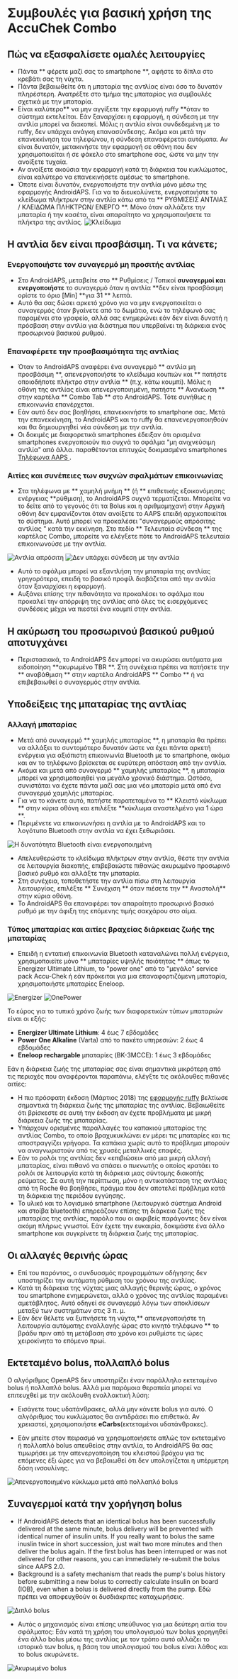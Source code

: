 # Συμβουλές για βασική χρήση της AccuChek Combo

## Πώς να εξασφαλίσετε ομαλές λειτουργίες

* Πάντα ** φέρετε μαζί σας το smartphone **, αφήστε το δίπλα στο κρεβάτι σας τη νύχτα.
* Πάντα βεβαιωθείτε ότι η μπαταρία της αντλίας είναι όσο το δυνατόν πληρέστερη. Ανατρέξτε στο τμήμα της μπαταρίας για συμβουλές σχετικά με την μπαταρία.
* Είναι καλύτερο** να μην αγγίξετε την εφαρμογή ruffy **όταν το σύστημα εκτελείται. Εάν ξαναρχίσει η εφαρμογή, η σύνδεση με την αντλία μπορεί να διακοπεί. Μόλις η αντλία είναι συνδεδεμένη με το ruffy, δεν υπάρχει ανάγκη επανασύνδεσης. Ακόμα και μετά την επανεκκίνηση του τηλεφώνου, η σύνδεση επαναφέρεται αυτόματα. Αν είναι δυνατόν, μετακινήστε την εφαρμογή σε οθόνη που δεν χρησιμοποιείται ή σε φάκελο στο smartphone σας, ώστε να μην την ανοίξετε τυχαία.
* Αν ανοίξετε ακούσια την εφαρμογή κατά τη διάρκεια του κυκλώματος, είναι καλύτερο να επανεκινήσετε αμέσως το smartphone.
* Όποτε είναι δυνατόν, ενεργοποιήστε την αντλία μόνο μέσω της εφαρμογής AndroidAPS. Για να το διευκολύνετε, ενεργοποιήστε το κλείδωμα πλήκτρων στην αντλία κάτω από τα ** ΡΥΘΜΙΣΕΙΣ ΑΝΤΛΙΑΣ / ΚΛΕΙΔΩΜΑ ΠΛΗΚΤΡΩΝ/ ΕΝΕΡΓΟ **. Μόνο όταν αλλάζετε την μπαταρία ή την κασέτα, είναι απαραίτητο να χρησιμοποιήσετε τα πλήκτρα της αντλίας. ![Κλείδωμα](https://github.com/T-o-b-i-a-s/ComboLooping/blob/master/resources/keylock.png?raw=true)

## Η αντλία δεν είναι προσβάσιμη. Τι να κάνετε;

### Ενεργοποιήστε τον συναγερμό μη προσιτής αντλίας

* Στο AndroidAPS, μεταβείτε στο ** Ρυθμίσεις / Τοπικοί **συναγερμοί και ενεργοποιήστε** το συναγερμό όταν η αντλία **δεν είναι προσβάσιμη ορίστε το όριο [Min] **για 31 ** λεπτά. 
* Αυτό θα σας δώσει αρκετό χρόνο για να μην ενεργοποιείται ο συναγερμός όταν βγαίνετε από το δωμάτιο, ενώ το τηλέφωνό σας παραμένει στο γραφείο, αλλά σας ενημερώνει εάν δεν είναι δυνατή η πρόσβαση στην αντλία για διάστημα που υπερβαίνει τη διάρκεια ενός προσωρινού βασικού ρυθμού.

### Επαναφέρετε την προσβασιμότητα της αντλίας

* Όταν το AndroidAPS αναφέρει ένα συναγερμό ** αντλία μη προσβάσιμη **, απενεργοποιήστε το κλείδωμα κουπιών και ** πατήστε οποιοδήποτε πλήκτρο στην αντλία ** (π.χ. κάτω κουμπί). Μόλις η οθόνη της αντλίας είναι απενεργοποιημένη, πατήστε ** Ανανέωση ** στην καρτέλα ** Combo Tab ** στο AndroidAPS. Τότε συνήθως η επικοινωνία επανέρχεται.
* Εάν αυτό δεν σας βοηθήσει, επανεκκινήστε το smartphone σας. Μετά την επανεκκίνηση, το AndroidAPS και το ruffy θα επανενεργοποιηθούν και θα δημιουργηθεί νέα σύνδεση με την αντλία.
* Οι δοκιμές με διαφορετικά smartphones έδειξαν ότι ορισμένα smartphones ενεργοποιούν πιο συχνά το σφάλμα "μη ανιχνεύσιμη αντλία" από άλλα. παραθέτονται επιτυχώς δοκιμασμένα smartphones [ Τηλέφωνα AAPS ](https://docs.google.com/spreadsheets/d/1gZAsN6f0gv6tkgy9EBsYl0BQNhna0RDqA9QGycAqCQc/edit#gid=698881435). 

### Αιτίες και συνέπειες των συχνών σφαλμάτων επικοινωνίας

* Στα τηλέφωνα με ** χαμηλή μνήμη ** (ή ** επιθετικής εξοικονόμησης ενέργειας **ρύθμιση), το AndroidAPS συχνά τερματίζεται. Μπορείτε να το δείτε από το γεγονός ότι τα Bolus και η αριθμομηχανή στην Αρχική οθόνη δεν εμφανίζονται όταν ανοίξετε το AAPS επειδή αρχικοποιείται το σύστημα. Αυτό μπορεί να προκαλέσει "συναγερμούς απρόσιτης αντλίας " κατά την εκκίνηση. Στο πεδίο ** Τελευταία σύνδεση ** της καρτέλας Combo, μπορείτε να ελέγξετε πότε το AndroidAPS τελευταία επικοινωνούσε με την αντλία. 

![Αντλία απρόσιτη](https://raw.githubusercontent.com/T-o-b-i-a-s/ComboLooping/master/resources/Pump_Unreachable.png) ![Δεν υπάρχει σύνδεση με την αντλία](https://raw.githubusercontent.com/T-o-b-i-a-s/ComboLooping/master/resources/No_connection_to_pump.png)

* Αυτό το σφάλμα μπορεί να εξαντλήση την μπαταρία της αντλίας γρηγορότερα, επειδή το βασικό προφίλ διαβάζεται από την αντλία όταν ξαναρχίσει η εφαρμογή.
* Αυξάνει επίσης την πιθανότητα να προκαλέσει το σφάλμα που προκαλεί την απόρριψη της αντλίας από όλες τις εισερχόμενες συνδέσεις μέχρι να πιεστεί ένα κουμπί στην αντλία. 

## Η ακύρωση του προσωρινού βασικού ρυθμού αποτυγχάνει

* Περιστασιακά, το AndroidAPS δεν μπορεί να ακυρώσει αυτόματα μια ειδοποίηση **ακυρωμένο TBR **. Στη συνέχεια πρέπει να πατήσετε την ** αναβάθμιση ** στην καρτέλα AndroidAPS ** Combo ** ή να επιβεβαιωθεί ο συναγερμός στην αντλία.

## Υποδείξεις της μπαταρίας της αντλίας

### Αλλαγή μπαταρίας

* Μετά από συναγερμό ** χαμηλής μπαταρίας **, η μπαταρία θα πρέπει να αλλάξει το συντομότερο δυνατόν ώστε να έχει πάντα αρκετή ενέργεια για αξιόπιστη επικοινωνία Bluetooth με το smartphone, ακόμα και αν το τηλέφωνο βρίσκεται σε ευρύτερη απόσταση από την αντλία.
* Ακόμα και μετά από συναγερμό ** χαμηλής μπαταρίας **, η μπαταρία μπορεί να χρησιμοποιηθεί για μεγάλο χρονικό διάστημα. Ωστόσο, συνιστάται να έχετε πάντα μαζί σας μια νέα μπαταρία μετά από ένα συναγερμό χαμηλής μπαταρίας.
* Για να το κάνετε αυτό, πατήστε παρατεταμένα το ** Κλειστό κύκλωμα ** στην κύρια οθόνη και επιλέξτε **κύκλωμα αναστελμένο για 1 ώρα **. 
* Περιμένετε να επικοινωνήσει η αντλία με το AndroidAPS και το λογότυπο Bluetooth στην αντλία να έχει ξεθωριάσει.

![Η δυνατότητα Bluetooth είναι ενεργοποιημένη](https://github.com/T-o-b-i-a-s/ComboLooping/blob/master/resources/Compo.png?raw=true)

* Απελευθερώστε το κλείδωμα πλήκτρων στην αντλία, θέστε την αντλία σε λειτουργία διακοπής, επιβεβαιώστε πιθανώς ακυρωμένο προσωρινό βασικό ρυθμό και αλλάξτε την μπαταρία.
* Στη συνέχεια, τοποθετήστε την αντλία πίσω στη λειτουργία λειτουργίας, επιλέξτε ** Συνέχιση ** όταν πιέσετε την ** Αναστολή** στην κύρια οθόνη.
* Το AndroidAPS θα επαναφέρει τον απαραίτητο προσωρινό βασικό ρυθμό με την άφιξη της επόμενης τιμής σακχάρου στο αίμα. 

### Τύπος μπαταρίας και αιτίες βραχείας διάρκειας ζωής της μπαταρίας

* Επειδή η εντατική επικοινωνία Bluetooth καταναλώνει πολλή ενέργεια, χρησιμοποιείτε μόνο ** μπαταρίες υψηλής ποιότητας ** όπως το Energizer Ultimate Lithium, το "power one" από το "μεγάλο" service pack Accu-Chek ή εάν πρόκειται για μια επαναφορτιζόμενη μπαταρία, χρησιμοποιήστε μπαταρίες Eneloop. 

![Energizer](https://github.com/T-o-b-i-a-s/ComboLooping/blob/master/resources/energizer-l91aa---image.jpg?raw=true) ![OnePower](https://github.com/T-o-b-i-a-s/ComboLooping/blob/master/resources/PowerOne.png?raw=true)

Το εύρος για το τυπικό χρόνο ζωής των διαφορετικών τύπων μπαταριών είναι οι εξής:

* **Energizer Ultimate Lithium**: 4 έως 7 εβδομάδες
* **Power One Alkaline** (Varta) από το πακέτο υπηρεσιών: 2 έως 4 εβδομάδες
* **Eneloop rechargable** μπαταρίες (BK-3MCCE): 1 έως 3 εβδομάδες

Εάν η διάρκεια ζωής της μπαταρίας σας είναι σημαντικά μικρότερη από τις περιοχές που αναφέρονται παραπάνω, ελέγξτε τις ακόλουθες πιθανές αιτίες:

* Η πιο πρόσφατη έκδοση (Μάρτιος 2018) της [ εφαρμογής ruffy](https://github.com/MilosKozak/ruffy) βελτίωσε σημαντικά τη διάρκεια ζωής της μπαταρίας της αντλίας. Βεβαιωθείτε ότι βρίσκεστε σε αυτή την έκδοση αν έχετε προβλήματα με μικρή διάρκεια ζωής της μπαταρίας.
* Υπάρχουν ορισμένες παραλλαγές του καπακιού μπαταρίας της αντλίας Combo, το οποίο βραχυκυκλώνει εν μέρει τις μπαταρίες και τις αποστραγγίζει γρήγορα. Τα καπάκια χωρίς αυτό το πρόβλημα μπορούν να αναγνωριστούν από τις χρυσές μεταλλικές επαφές.
* Εάν το ρολόι της αντλίας δεν «επιβιώσει» από μια μικρή αλλαγή μπαταρίας, είναι πιθανό να σπάσει ο πυκνωτής ο οποίος κρατάει το ρολόι σε λειτουργία κατά τη διάρκεια μιας σύντομης διακοπής ρεύματος. Σε αυτή την περίπτωση, μόνο η αντικατάσταση της αντλίας από τη Roche θα βοηθήσει, πράγμα που δεν αποτελεί πρόβλημα κατά τη διάρκεια της περιόδου εγγύησης. 
* Το υλικό και το λογισμικό smartphone (λειτουργικό σύστημα Android και στοίβα bluetooth) επηρεάζουν επίσης τη διάρκεια ζωής της μπαταρίας της αντλίας, παρόλο που οι ακριβείς παράγοντες δεν είναι ακόμη πλήρως γνωστοί. Εάν έχετε την ευκαιρία, δοκιμάστε ένα άλλο smartphone και συγκρίνετε τη διάρκεια ζωής της μπαταρίας.

## Οι αλλαγές θερινής ώρας

* Επί του παρόντος, ο συνδυασμός προγραμμάτων οδήγησης δεν υποστηρίζει την αυτόματη ρύθμιση του χρόνου της αντλίας.
* Κατά τη διάρκεια της νύχτας μιας αλλαγής θερινής ώρας, ο χρόνος του smartphone ενημερώνεται, αλλά ο χρόνος της αντλίας παραμένει αμετάβλητος. Αυτό οδηγεί σε συναγερμό λόγω των αποκλίσεων μεταξύ των συστημάτων στις 3 π. μ.
* Εάν δεν θέλετε να ξυπνήσετε τη νύχτα,** απενεργοποιήστε τη λειτουργία αυτόματης εναλλαγής ώρας στο κινητό τηλέφωνο ** το βράδυ πριν από τη μετάβαση στο χρόνο και ρυθμίστε τις ώρες χειροκίνητα το επόμενο πρωί.

## Εκτεταμένο bolus, πολλαπλό bolus

Ο αλγόριθμος OpenAPS δεν υποστηρίζει έναν παράλληλο εκτεταμένο bolus ή πολλαπλό bolus. Αλλά μια παρόμοια θεραπεία μπορεί να επιτευχθεί με την ακόλουθη εναλλακτική λύση:

* Εισάγετε τους υδατάνθρακες, αλλά μην κάνετε bolus για αυτό. Ο αλγόριθμος του κυκλώματος θα αντιδράσει πιο επιθετικά. Αν χρειαστεί, χρησιμοποιήστε **eCarbs**(εκτεταμένοι υδατάνθρακες).

* Εάν μπείτε στον πειρασμό να χρησιμοποιήσετε απλώς τον εκτεταμένο ή πολλαπλό bolus απευθείας στην αντλία, το AndroidAPS θα σας τιμωρήσει με την απενεργοποίηση του κλειστού βρόχου για τις επόμενες έξι ώρες για να βεβαιωθεί ότι δεν υπολογίζεται η υπέρμετρη δόση ινσουλίνης.

![Απενεργοποιημένο κύκλωμα μετά από πολλαπλό bolus](https://raw.githubusercontent.com/T-o-b-i-a-s/ComboLooping/master/resources/Multiwave_Bolus.png)

## Συναγερμοί κατά την χορήγηση bolus

* If AndroidAPS detects that an identical bolus has been successfully delivered at the same minute, bolus delivery will be prevented with identical numer of insulin units. If you really want to bolus the same inuslin twice in short succession, just wait two more minutes and then deliver the bolus again. If the first bolus has been interruped or was not delivered for other reasons, you can immediately re-submit the bolus since AAPS 2.0.
* Background is a safety mechanism that reads the pump's bolus history before submitting a new bolus to correctly calculate insulin on board (IOB), even when a bolus is delivered directly from the pump. Εδώ πρέπει να αποφευχθούν οι δυσδιάκριτες καταχωρήσεις.

![Διπλό bolus](https://raw.githubusercontent.com/T-o-b-i-a-s/ComboLooping/f9c56c930dc564c1649cd8e3764e077ffc02c5ef/resources/Doppelbolus.png)

* Αυτός ο μηχανισμός είναι επίσης υπεύθυνος για μια δεύτερη αιτία του σφάλματος: Εάν κατά τη χρήση του υπολογισμού των bolus χορηγηθεί ένα άλλο bolus μέσω της αντλίας με τον τρόπο αυτό αλλάζει το ιστορικό των bolus, η βάση του υπολογισμού του bolus είναι λάθος και το bolus ακυρώνετε. 

![Ακυρωμένο bolus](https://raw.githubusercontent.com/T-o-b-i-a-s/ComboLooping/f9c56c930dc564c1649cd8e3764e077ffc02c5ef/resources/History_changed.png)